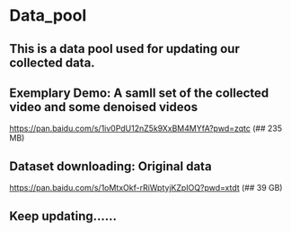 # Data_pool 
## This is a data pool used for updating our collected data.

## Exemplary Demo: A samll set of the collected video and some denoised videos
https://pan.baidu.com/s/1iv0PdU12nZ5k9XxBM4MYfA?pwd=zqtc   (## 235 MB) 

## Dataset downloading: Original data
https://pan.baidu.com/s/1oMtxOkf-rRiWptyjKZpIOQ?pwd=xtdt   (## 39 GB)

## Keep updating...... 


